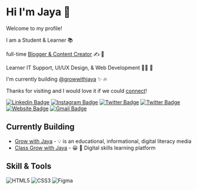 # Hi I'm Jaya 👋

Welcome to my profile!

I am a Student & Learner 📚

full-time [Blogger & Content Creator](https://www.growwithjaya) ✍️ 🎥

Learner IT Support, UI/UX Design, & Web Development 👨‍💻 🎨

I'm currently building [@growwithjaya](https://github.com/Grow-with-Jaya) ✨ 🔥

Thanks for visiting and I would love it if we could [connect](https://www.linkedin.com/in/jayakusuma404/)!

[![Linkedin Badge](https://img.shields.io/badge/-Jayakusuma404-blue?style=flat&logo=Linkedin&logoColor=white&link=https://www.linkedin.com/in/jayakusuma404/)](https://www.linkedin.com/in/jayakusuma404/)
[![Instagram Badge](https://img.shields.io/badge/-@jayakusuma404-purple?style=flat&logo=instagram&logoColor=white&link=https://instagram.com/jayakusuma404/)](https://instagram.com/jayakusuma404)
[![Twitter Badge](https://img.shields.io/badge/-@jayakusuma404-1ca0f1?style=flat&labelColor=1ca0f1&logo=twitter&logoColor=white&link=https://twitter.com/jayakusuma404)](https://twitter.com/jayakusuma404)
[![Twitter Badge](https://img.shields.io/badge/-@jayakusuma404-4267B2?style=flat&labelColor=4267B2&logo=facebook&logoColor=white&link=https://facebook.com/jayakusuma404)](https://facebook.com/jayakusuma404)
[![Website Badge](https://img.shields.io/badge/-JayaSite-47CCCC?style=flat&logo=Google-Chrome&logoColor=white&link=https://m.growwithjaya.com)](https://m.growwithjaya.com)
[![Gmail Badge](https://img.shields.io/badge/-cyberkusuma8-c14438?style=flat&logo=Gmail&logoColor=white&link=mailto:cyberkusuma8@gmail.com)](mailto:cyberkusuma8@gmail.com)

## Currently Building

- [Grow with Jaya](https:/growwithjaya.com) - 💡 is an educational, informational, digital literacy media
- [Class Grow with Jaya](https://class.growwithjaya.com) - 😀 📖 Digital skills learning platform

## Skill & Tools

![HTML5](https://img.shields.io/badge/html5-%23E34F26.svg?style=for-the-badge&logo=html5&logoColor=white)
![CSS3](https://img.shields.io/badge/css3-%231572B6.svg?style=for-the-badge&logo=css3&logoColor=white)
![Figma](https://img.shields.io/badge/figma-%23F24E1E.svg?style=for-the-badge&logo=figma&logoColor=white)
